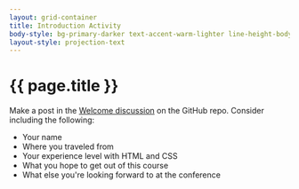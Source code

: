 ```yaml
---
layout: grid-container
title: Introduction Activity
body-style: bg-primary-darker text-accent-warm-lighter line-height-body-4 padding-bottom-9 font-body-lg slide
layout-style: projection-text
---
```


# {{ page.title }}

Make a post in the [Welcome discussion](https://github.com/lowcodelounge/rapid-web-prototyping-workshop/discussions/3) on the GitHub repo. Consider including the following:
- Your name
- Where you traveled from
- Your experience level with HTML and CSS
- What you hope to get out of this course
- What else you're looking forward to at the conference